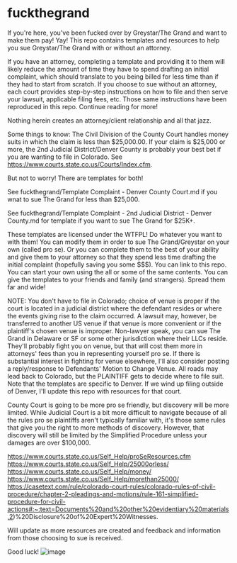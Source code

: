 # fuckthegrand


If you're here, you've been fucked over by Greystar/The Grand and want to make them pay! Yay! This repo contains templates and resources to help you sue Greystar/The Grand with or without an attorney. 

If you have an attorney, completing a template and providing it to them will likely reduce the amount of time they have to spend drafting an initial complaint, which should translate to you being billed for less time than if they had to start from scratch. If you choose to sue without an attorney, each court provides step-by-step instructions on how to file and then serve your lawsuit, applicable filing fees, etc. Those same instructions have been reproduced in this repo. Continue reading for more!

Nothing herein creates an attorney/client relationship and all that jazz. 

Some things to know: 
The Civil Division of the County Court handles money suits in which the claim is less than $25,000.00. If your claim is $25,000 or more, the 2nd Judicial District/Denver County is probably your best bet if you are wanting to file in Colorado. See https://www.courts.state.co.us/Courts/Index.cfm. 

But not to worry! There are templates for both! 

See fuckthegrand/Template Complaint - Denver County Court.md if you wnat to sue The Grand for less than $25,000. 

See fuckthegrand/Template Complaint - 2nd Judicial District - Denver County.md for template if you want to sue The Grand for $25K+. 

These templates are licensed under the WTFPL! Do whatever you want to with them! You can modify them in order to sue The Grand/Greystar on your own (called pro se). Or you can complete them to the best of your ability and give them to your attorney so that they spend less time drafting the initial complaint (hopefully saving you some $$$). You can link to this repo. You can start your own using the all or some of the same contents. You can give the templates to your friends and family (and strangers). Spread them far and wide! 

NOTE: You don't have to file in Colorado; choice of venue is proper if the court is located in a judicial district where the defendant resides or where the events giving rise to the claim occurred. A lawsuit may, however, be transferred to another US venue if that venue is more convenient or if the plaintiff's chosen venue is improper. Non-lawyer speak, you can sue The Grand in Delaware or SF or some other jurisdiction where their LLCs reside. They'll probably fight you on venue, but that will cost them more in attorneys' fees than you in representing yourself pro se. If there is substantial interest in fighting for venue elsewhere, I'll also consider posting a reply/response to Defendants' Motion to Change Venue. All roads may lead back to Colorado, but the PLAINTIFF gets to decide where to file suit. Note that the templates are specific to Denver. If we wind up filing outside of Denver, I'll update this repo with resources for that court. 

County Court is going to be more pro se friendly, but discovery will be more limited. While Judicial Court is a bit more difficult to navigate because of all the rules pro se plaintiffs aren't typically familiar with, it's those same rules that give you the right to more methods of discovery. However, that discovery will still be limited by the Simplified Procedure unless your damages are over $100,000. 

https://www.courts.state.co.us/Self_Help/proSeResources.cfm
https://www.courts.state.co.us/Self_Help/25000orless/
https://www.courts.state.co.us/Self_Help/money/
https://www.courts.state.co.us/Self_Help/morethan25000/
https://casetext.com/rule/colorado-court-rules/colorado-rules-of-civil-procedure/chapter-2-pleadings-and-motions/rule-161-simplified-procedure-for-civil-actions#:~:text=Documents%20and%20other%20evidentiary%20materials,2)%20Disclosure%20of%20Expert%20Witnesses.

Will update as more resources are created and feedback and information from those choosing to sue is received. 

Good luck!
![image](https://user-images.githubusercontent.com/109106681/182462579-2b18c12e-eae8-42da-9127-b7e7f9b0992f.png)

